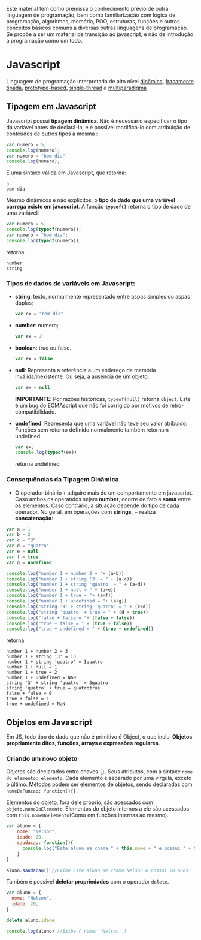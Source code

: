 Este material tem como premissa o conhecimento prévio de outra linguagem de programação, bem como familiarização com lógica de programação, algoritmos, memória, POO, estruturas,  funções e outros conceitos básicos comuns a diversas outras linguagens de programação. Se propõe a ser um material de transição ao javascript, e não de introdução a programação como um todo.   

# Javascript
Linguagem de programação interpretada de alto nível <a href = "https://stackoverflow.com/questions/32476680/what-does-it-mean-that-javascript-is-dynamic">dinâmica</a>, <a href = "https://stackoverflow.com/questions/964910/is-javascript-an-untyped-language">fracamente tipada</a>,
<a href = "https://developer.mozilla.org/en-US/docs/Web/JavaScript/Guide/Details_of_the_Object_Model#Class-based_vs._prototype-based_languages">prototype-based</a>, 
<a href = "https://www.red-gate.com/simple-talk/dotnet/asp-net/javascript-single-threaded/">single-thread</a> 
e <a href = "https://medium.com/javascript-scene/10-interview-questions-every-javascript-developer-should-know-6fa6bdf5ad95">multiparadigma</a>

## Tipagem em Javascript
Javascript possui **tipagem dinâmica**. Não é necessário especificar o tipo da variável antes de declará-la, e é possível modificá-lo com atribuição de conteúdos de outros tipos à mesma : 

```javascript
var numero = 5;
console.log(numero);
var numero = "bom dia"
console.log(numero);
```

É uma sintaxe válida em Javascript, que retorna: 

```
5
bom dia
```

Mesmo dinâmicos e não explícitos, o **tipo de dado que uma variável carrega existe em javascript**. A função **```typeof()```** retorna o tipo de dado de uma variável: 

```javascript
var numero = 5;
console.log(typeof(numero));
var numero = "bom dia";
console.log(typeof(numero));
```

retorna: 

```
number
string
```

### Tipos de dados de variáveis em Javascript:
- **string**: texto, normalmente representado entre aspas simples ou aspas duplas; 
    ```javascript
    var ex = "bom dia"
    ```
- **number**: numero;
    ```javascript
    var ex = 2
    ```
- **boolean**: true ou false. 
    ```javascript
    var ex = false
    ```
- **null**: Representa a referência a um endereço de memória inválida/inexistente. Ou seja, a ausência de um objeto. 
    ```javascript
    var ex = null
    ```

    **IMPORTANTE**: Por razões históricas, ```typeof(null)``` retorna ```object```. Este é um bug do ECMAscript que não foi corrigido por motivos de retro-compatibilidade. 

- **undefined**: Representa que uma variável não teve seu valor atribuído. Funções sem retorno definido normalmente também retornam undefined. 
    ```javascript
    var ex;
    console.log(typeof(ex))
    ```
    returna undefined. 

### Consequências da Tipagem Dinâmica

- O operador binário ```+``` adquire mais de um comportamento em javascript. Caso ambos os operandos sejam **number**, ocorre de fato a **soma** entre os elementos. Caso contrário, a situação depende do tipo de cada operador. No geral, em operações com **strings**, + realiza **concatenação**: 

```js
var a = 1
var b = 2
var c = "3"
var d = "quatro"
var e = null
var f = true
var g = undefined

console.log("number 1 + number 2 = "+ (a+b))
console.log("number 1 + string '3' = " + (a+c))
console.log("number 1 + string 'quatro' = " + (a+d))
console.log("number 1 + null = " + (a+e))
console.log("number 1 + true = "+ (a+f))
console.log("number 1 + undefined = "+ (a+g))
console.log("string '3' + string 'quatro' = " + (c+d))
console.log("string 'quatro' + true = " + (d + true))
console.log("false + false = "+ (false + false))
console.log("true + false = " + (true + false))
console.log("true + undefined = " + (true + undefined))
```

retorna

```
number 1 + number 2 = 3
number 1 + string '3' = 13
number 1 + string 'quatro' = 1quatro
number 1 + null = 1
number 1 + true = 2
number 1 + undefined = NaN
string '3' + string 'quatro' = 3quatro
string 'quatro' + true = quatrotrue
false + false = 0
true + false = 1
true + undefined = NaN
```


## Objetos em Javascript
Em JS, todo tipo de dado que não é primitivo é Object, o que inclui **Objetos propriamente ditos, funções, arrays e expressões regulares**. 

### Criando um novo objeto

Objetos são declarados entre chaves ```{}```. Seus atributos, com a sintaxe ```nome do elemento: elemento```. Cada elemento é separado por uma vírgula, exceto o último.  Métodos podem ser elementos de objetos, sendo declaradas com ```nomeDaFuncao: function(){}``` . 

Elementos do objeto, fora dele próprio, são acessados com ```objeto.nomeDoElemento```. Elementos do objeto internos a ele são acessados com ```this.nomeDoElemento```(Como em funções internas ao mesmo). 
```javascript
var aluno = {
    nome: "Nelson",
    idade: 20,
    saudacao: function(){
      console.log("Este aluno se chama " + this.nome + " e possui " + this.idade + " anos");
    }
}

aluno.saudacao() //Exibe Este aluno se chama Nelson e possui 20 anos
```


Também é possível **deletar propriedades** com o operador ```delete```. 

```js
var aluno = {
  nome: "Nelson",
  idade: 20,
}

delete aluno.idade

console.log(aluno) //Exibe { nome: 'Nelson' }

```
